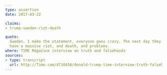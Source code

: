 ```yaml
---
type: assertion
date: 2017-03-22

claims:
- trump-sweden-riot-death

quote:
  Sweden. I make the statement, everyone goes crazy. The next day they
  have a massive riot, and death, and problems.
where: TIME Magazine interview on truth and falsehoods
sources:
- type: transcript
  url: http://Time.com/4710456/donald-trump-time-interview-truth-falsehood/
---
```

